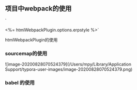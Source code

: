 ## 项目中webpack的使用

`<script src="<%= htmlWebpackPlugin.options.erphost %>"></script>

<script src="<%= htmlWebpackPlugin.options.lookup %>"></script>
<%= htmlWebpackPlugin.options.erpstyle %>`

htmlWebpackPlugin的使用

### sourcemap的使用

![image-20200828070524379](/Users/mpy/Library/Application Support/typora-user-images/image-20200828070524379.png)

### babel 的使用



